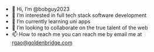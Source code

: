 - 👋 Hi, I’m @bobguy2023
- 👀 I’m interested in full tech stack software development
- 🌱 I’m currently learning uni apps
- 💞️ I’m looking to collaborate on the true talent of the web
- 📫 How to reach me  you can reach me by email me at rgao@goldenbridge.com

<!---
bobguy2023/bobguy2023 is a ✨ special ✨ repository because its `README.md` (this file) appears on your GitHub profile.
You can click the Preview link to take a look at your changes.
--->

